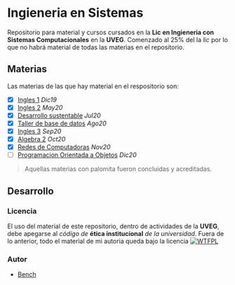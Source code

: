 
# Ingieneria en Sistemas

Repositorio para material y cursos cursados en la __Lic en Ingieneria con Sistemas Computacionales__ en la __UVEG__. Comenzado al 25% del la _lic_ por lo que no habrá material de todas las materias en el repositorio.


## Materias

Las materias de las que hay material en el respositorio son:
 - [x] [Ingles 1](./Ingles1/) _Dic19_
 - [x] [Ingles 2](./Ingles2/) _May20_
 - [x] [Desarrollo sustentable](./DesarrolloSustentable/) _Jul20_
 - [X] [Taller de base de datos](./TallerDeBasesDeDatos/) _Ago20_
 - [X] [Ingles 3](./Ingles3/) _Sep20_
 - [X] [Algebra 2](./Algebra2/) _Oct20_
 - [X] [Redes de Computadoras](./RedesDeComputadoras/) _Nov20_
 - [ ] [Programacion Orientada a Objetos](./ProgramacionOO/) _Dic20_

> Aquellas materias con palomita fueron concluidas y acreditadas.
## Desarrollo

### Licencia

El uso del material de este repositorio, dentro de actividades de la __UVEG__, debe apegarse al _código de_ __ética institucional__ _de la universidad_. Fuera de lo anterior, todo el material de mi autoria queda bajo la licencia [![WTFPL][logoWTFPL]][licenciaWTFPL]


### Autor
- [Bench][sitioBench]






[//]: <> (///////////////////////////////////////////////////////////////)

[//]: <> (Enlaces de imagenes)
[memeRequerimientos]: https://cdn.memegenerator.es/imagenes/memes/full/28/13/28139681.jpg
[logoWTFPL]: http://www.wtfpl.net/wp-content/uploads/2012/12/wtfpl-badge-2.png

[//]: <> (Enlaces de siios)
[sitioBench]: www.668267.xyz
[licenciaWTFPL]: http://www.wtfpl.net/
